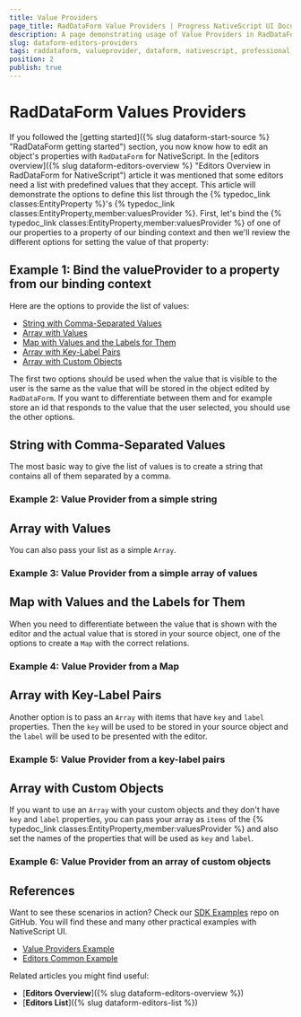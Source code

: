 ```yaml
---
title: Value Providers
page_title: RadDataForm Value Providers | Progress NativeScript UI Documentation
description: A page demonstrating usage of Value Providers in RadDataForm for NativeScript.
slug: dataform-editors-providers
tags: raddataform, valueprovider, dataform, nativescript, professional, ui
position: 2
publish: true
---
```


# RadDataForm Values Providers

If you followed the [getting started]({% slug dataform-start-source %} "RadDataForm getting started") section, you now know how to edit an object's properties with `RadDataForm` for NativeScript. In the [editors overview]({% slug dataform-editors-overview %} "Editors Overview in RadDataForm for NativeScript") article it was mentioned that some editors need a list with predefined values that they accept. This article will demonstrate the options to define this list through the {% typedoc_link classes:EntityProperty %}'s {% typedoc_link classes:EntityProperty,member:valuesProvider %}. First, let's bind the {% typedoc_link classes:EntityProperty,member:valuesProvider %} of one of our properties to a property of our binding context and then we'll review the different options for setting the value of that property:

## Example 1: Bind the valueProvider to a property from our binding context

<snippet id='dataform-value-providers-xml'/>

Here are the options to provide the list of values:

* [String with Comma-Separated Values](#string-with-comma-separated-values)
* [Array with Values](#array-with-values)
* [Map with Values and the Labels for Them](#map-with-values-and-the-labels-for-them)
* [Array with Key-Label Pairs](#array-with-key-label-pairs)
* [Array with Custom Objects](#array-with-custom-objects)

The first two options should be used when the value that is visible to the user is the same as the value that will be stored in the object edited by `RadDataForm`. If you want to differentiate between them and for example store an id that responds to the value that the user selected, you should use the other options.

## String with Comma-Separated Values

The most basic way to give the list of values is to create a string that contains all of them separated by a comma.

### Example 2: Value Provider from a simple string

<snippet id='dataform-valueprovider-string'/>

## Array with Values

You can also pass your list as a simple `Array`.

### Example 3: Value Provider from a simple array of values

<snippet id='dataform-valueprovider-array'/>

## Map with Values and the Labels for Them

When you need to differentiate between the value that is shown with the editor and the actual value that is stored in your source object, one of the options to create a `Map` with the correct relations.

### Example 4: Value Provider from a Map

<snippet id='dataform-valueprovider-map'/>

## Array with Key-Label Pairs

Another option is to pass an `Array` with items that have `key` and `label` properties. Then the `key` will be used to be stored in your source object and the `label` will be used to be presented with the editor.

### Example 5: Value Provider from a key-label pairs

<snippet id='dataform-valueprovider-pairsarray'/>

## Array with Custom Objects

If you want to use an `Array` with your custom objects and they don't have `key` and `label` properties, you can pass your array as `items` of the {% typedoc_link classes:EntityProperty,member:valuesProvider %} and also set the names of the properties that will be used as `key` and `label`.

### Example 6: Value Provider from an array of custom objects

<snippet id='dataform-valueprovider-customarray'/>

## References

Want to see these scenarios in action?
Check our [SDK Examples](https://github.com/NativeScript/nativescript-ui-samples) repo on GitHub. You will find these and many other practical examples with NativeScript UI.

* [Value Providers Example](https://github.com/NativeScript/nativescript-ui-samples/tree/master/dataform/app/examples/value-providers)
* [Editors Common Example](https://github.com/NativeScript/nativescript-ui-samples/tree/master/dataform/app/examples/editors)

Related articles you might find useful:

* [**Editors Overview**]({% slug dataform-editors-overview %})
* [**Editors List**]({% slug dataform-editors-list %})

